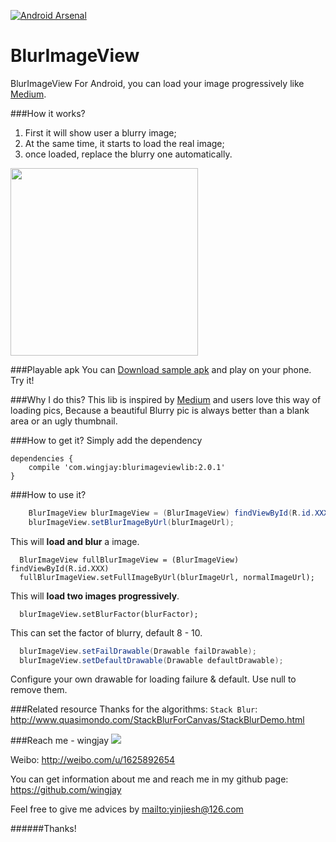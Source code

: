 [![Android Arsenal](https://img.shields.io/badge/Android%20Arsenal-BlurImageView-green.svg?style=true)](https://android-arsenal.com/details/1/2768)


# BlurImageView
BlurImageView For Android, you can load your image progressively like [Medium](https://medium.com/@wing_jay/thinking-about-the-way-of-loading-picture-by-medium-4adfe792b437).

###How it works?
1. First it will show user a blurry image;
2. At the same time, it starts to load the real image;
3. once loaded, replace the blurry one automatically.

<img src="https://github.com/wingjay/BlurImageView/blob/master/assets/blurImageView_nm.gif" width="300">

###Playable apk
You can [Download sample apk](https://github.com/wingjay/blurimageview/blob/master/sample.apk) and play on your phone. Try it!

###Why I do this?
This lib is inspired by [Medium](https://medium.com/@wing_jay/thinking-about-the-way-of-loading-picture-by-medium-4adfe792b437) and users love this way of loading pics, Because a beautiful Blurry pic is always better than a blank area or an ugly thumbnail.

###How to get it? 
Simply add the dependency
```
dependencies {
	compile 'com.wingjay:blurimageviewlib:2.0.1'
}
```

###How to use it?
```java
    BlurImageView blurImageView = (BlurImageView) findViewById(R.id.XXX);
    blurImageView.setBlurImageByUrl(blurImageUrl);
```
   This will **load and blur** a image.
```
  BlurImageView fullBlurImageView = (BlurImageView) findViewById(R.id.XXX)
  fullBlurImageView.setFullImageByUrl(blurImageUrl, normalImageUrl);
```
  This will **load two images progressively**.
```
  blurImageView.setBlurFactor(blurFactor);
```
  This can set the factor of blurry, default 8 - 10.
```java
  blurImageView.setFailDrawable(Drawable failDrawable);
  blurImageView.setDefaultDrawable(Drawable defaultDrawable);
```
  Configure your own drawable for loading failure & default. Use null to remove them.



###Related resource
Thanks for the algorithms: `Stack Blur`: http://www.quasimondo.com/StackBlurForCanvas/StackBlurDemo.html

###Reach me - wingjay
![](http://tp3.sinaimg.cn/1625892654/180/5739331233/1)

Weibo: http://weibo.com/u/1625892654

You can get information about me and reach me in my github page: https://github.com/wingjay

Feel free to give me advices by <mailto:yinjiesh@126.com>

######Thanks!

